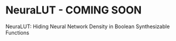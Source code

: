 # NeuraLUT - COMING SOON
NeuraLUT: Hiding Neural Network Density in Boolean Synthesizable Functions
